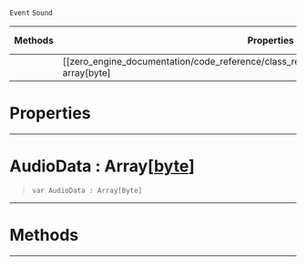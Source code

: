  `Event` `Sound`



|Methods|Properties|Base Classes|Derived Classes|
|---|---|---|---|
| |[[zero_engine_documentation/code_reference/class_reference/audiobytedataevent/#audiodata-array[byte] | AudioData]]|[event](https://github.com/ArendDanielek/ZeroDocsTest/blob/master/code_reference/class_reference/event.markdown)| |


 #  Properties


---  
 #  AudioData : Array[[byte](https://github.com/ArendDanielek/ZeroDocsTest/blob/master/code_reference/zilch_base_types/byte.markdown)]

> 
> ``` lang=cpp, name=Zilch
> var AudioData : Array[Byte]


---  
 #  Methods


---  
 
  
  
  
  
  
  
  

 